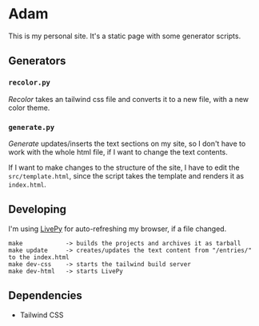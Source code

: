 # Adam
This is my personal site. It's a static page with some generator scripts.  

## Generators
### `recolor.py`
*Recolor* takes an tailwind css file and converts it to a new file, with a new color theme.

### `generate.py`
*Generate* updates/inserts the text sections on my site, so I don't have to work with the whole
html file, if I want to change the text contents.  

If I want to make changes to the structure of the site, I have to edit the `src/template.html`, since 
the script takes the template and renders it as `index.html`.  

## Developing
I'm using [LivePy](https://github.com/worstprgr/livepy) for auto-refreshing my browser, if a file changed.  

```text
make            -> builds the projects and archives it as tarball
make update     -> creates/updates the text content from "/entries/" to the index.html
make dev-css    -> starts the tailwind build server
make dev-html   -> starts LivePy
```

## Dependencies
- Tailwind CSS


